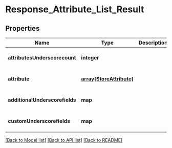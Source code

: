 # Response_Attribute_List_Result

## Properties
Name | Type | Description | Notes
------------ | ------------- | ------------- | -------------
**attributesUnderscorecount** | **integer** |  | [optional] [default to null]
**attribute** | [**array[StoreAttribute]**](StoreAttribute.md) |  | [optional] [default to null]
**additionalUnderscorefields** | **map** |  | [optional] [default to null]
**customUnderscorefields** | **map** |  | [optional] [default to null]

[[Back to Model list]](../README.md#documentation-for-models) [[Back to API list]](../README.md#documentation-for-api-endpoints) [[Back to README]](../README.md)


